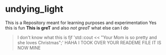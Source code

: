 # undying_light
This is a Repository meant for learning purposes and experimentation
Yes this is fun **This is greT** and also *not greaT* what else can I do
> I don't know what this is 
> fjf
'std::cout << "Your Mom is so pretty and she loves Christmas";'
HAHA I TOOK OVER YOUR READEME FILE IT IS NOW MINE
